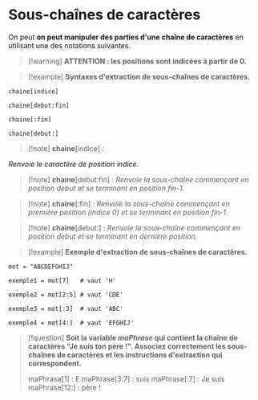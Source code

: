 # Sous-chaînes de caractères

On peut **on peut manipuler des parties d'une chaîne de caractères** en utilisant une des notations suivantes.

>[!warning] **ATTENTION : les positions sont indicées à partir de 0.**

>[!example] **Syntaxes d'extraction de sous-chaînes de caractères.**
```
chaine[indice]

chaine[debut:fin]

chaine[:fin]

chaine[debut:]
```

>[!note] **chaine**[indice] :
>
*Renvoie le caractère de position indice.*

>[!note] **chaine**[debut:fin] :
>*Renvoie la sous-chaîne commençant en position debut et se terminant en position fin-1.*

>[!note] **chaine**[:fin] :
>*Renvoie la sous-chaîne commençant en première position (indice 0) et se terminant en position fin-1.*

>[!note] **chaine**[debut:] :
>*Renvoie la sous-chaîne commençant en position debut et se terminant en dernière position.*

>[!example] **Exemple d'extraction de sous-chaînes de caractères.**
```
mot = "ABCDEFGHIJ"

exemple1 = mot[7]   # vaut 'H'

exemple2 = mot[2:5] # vaut 'CDE'

exemple3 = mot[:3]  # vaut 'ABC'

exemple4 = mot[4:]  # vaut 'EFGHIJ'
```

>[!question] **Soit la variable *maPhrase* qui contient la chaîne de caractères "Je suis ton père !".
>Associez correctement les sous-chaînes de caractères et les instructions d'extraction qui correspondent.**
>
>maPhrase[1] : E
>maPhrase[3:7] : suis
>maPhrase[:7] : Je suis
>maPhrase[12:] : père !


 
 
